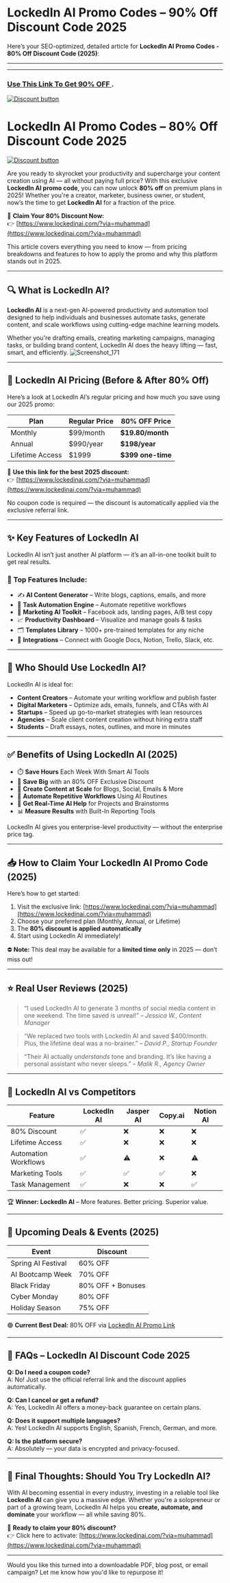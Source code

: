 # LockedIn AI Promo Codes – 90% Off Discount Code 2025
Here’s your SEO-optimized, detailed article for **LockedIn AI Promo Codes - 80% Off Discount Code (2025)**:

---
---
### [Use This Link To Get 90% OFF ](https://www.lockedinai.com/?via=muhammad).

[![Discount button](https://github.com/user-attachments/assets/d84d81bf-3162-482e-9e2e-e24303a0283e)](https://www.lockedinai.com/?via=muhammad)

# LockedIn AI Promo Codes – 80% Off Discount Code 2025

[![Discount button](https://github.com/user-attachments/assets/e601f3aa-6980-46fa-9616-a368f1dd8ec7)](https://www.lockedinai.com/?via=muhammad)


Are you ready to skyrocket your productivity and supercharge your content creation using AI — all without paying full price? With this exclusive **LockedIn AI promo code**, you can now unlock **80% off** on premium plans in 2025! Whether you're a creator, marketer, business owner, or student, now’s the time to get **LockedIn AI** for a fraction of the price.

🎯 **Claim Your 80% Discount Now:**  
👉 [https://www.lockedinai.com/?via=muhammad](https://www.lockedinai.com/?via=muhammad)

This article covers everything you need to know — from pricing breakdowns and features to how to apply the promo and why this platform stands out in 2025.

---

## 🔍 What is LockedIn AI?

**LockedIn AI** is a next-gen AI-powered productivity and automation tool designed to help individuals and businesses automate tasks, generate content, and scale workflows using cutting-edge machine learning models.

Whether you're drafting emails, creating marketing campaigns, managing tasks, or building brand content, LockedIn AI does the heavy lifting — fast, smart, and efficiently.
![Screenshot_171](https://github.com/user-attachments/assets/e31b967b-5112-4ccf-b642-b85dfd705744)

---

## 💸 LockedIn AI Pricing (Before & After 80% Off)

Here’s a look at LockedIn AI’s regular pricing and how much you save using our 2025 promo:

| Plan | Regular Price | 80% OFF Price |
|------|----------------|----------------|
| Monthly | $99/month | **$19.80/month** |
| Annual | $990/year | **$198/year** |
| Lifetime Access | $1999 | **$399 one-time** |

🎁 **Use this link for the best 2025 discount:**  
👉 [https://www.lockedinai.com/?via=muhammad](https://www.lockedinai.com/?via=muhammad)

No coupon code is required — the discount is automatically applied via the exclusive referral link.

---

## ✨ Key Features of LockedIn AI

LockedIn AI isn’t just another AI platform — it’s an all-in-one toolkit built to get real results.

### 📌 Top Features Include:
- ✍️ **AI Content Generator** – Write blogs, captions, emails, and more
- 🧠 **Task Automation Engine** – Automate repetitive workflows
- 🎯 **Marketing AI Toolkit** – Facebook ads, landing pages, A/B test copy
- 📈 **Productivity Dashboard** – Visualize and manage goals & tasks
- 🗂️ **Templates Library** – 1000+ pre-trained templates for any niche
- 🧩 **Integrations** – Connect with Google Docs, Notion, Trello, Slack, etc.

---

## 🚀 Who Should Use LockedIn AI?

LockedIn AI is ideal for:

- **Content Creators** – Automate your writing workflow and publish faster
- **Digital Marketers** – Optimize ads, emails, funnels, and CTAs with AI
- **Startups** – Speed up go-to-market strategies with lean resources
- **Agencies** – Scale client content creation without hiring extra staff
- **Students** – Draft essays, notes, outlines, and more in minutes

---

## ✅ Benefits of Using LockedIn AI (2025)

- ⏱️ **Save Hours** Each Week With Smart AI Tools  
- 💸 **Save Big** with an 80% OFF Exclusive Discount  
- 🎨 **Create Content at Scale** for Blogs, Social, Emails & More  
- 🤖 **Automate Repetitive Workflows** Using AI Routines  
- 💬 **Get Real-Time AI Help** for Projects and Brainstorms  
- 📊 **Measure Results** with Built-In Reporting Tools

LockedIn AI gives you enterprise-level productivity — without the enterprise price tag.

---

## 📥 How to Claim Your LockedIn AI Promo Code (2025)

Here’s how to get started:

1. Visit the exclusive link: [https://www.lockedinai.com/?via=muhammad](https://www.lockedinai.com/?via=muhammad)  
2. Choose your preferred plan (Monthly, Annual, or Lifetime)  
3. The **80% discount is applied automatically**  
4. Start using LockedIn AI immediately!

⛔ **Note:** This deal may be available for a **limited time only** in 2025 — don’t miss out!

---

## ⭐ Real User Reviews (2025)

> “I used LockedIn AI to generate 3 months of social media content in one weekend. The time saved is unreal!” – *Jessica W., Content Manager*

> “We replaced two tools with LockedIn AI and saved $400/month. Plus, the lifetime deal was a no-brainer.” – *David P., Startup Founder*

> “Their AI actually *understands* tone and branding. It’s like having a personal assistant who never sleeps.” – *Malik R., Agency Owner*

---

## 🔄 LockedIn AI vs Competitors

| Feature | LockedIn AI | Jasper AI | Copy.ai | Notion AI |
|--------|--------------|------------|----------|------------|
| 80% Discount | ✅ | ❌ | ❌ | ❌ |
| Lifetime Access | ✅ | ❌ | ❌ | ❌ |
| Automation Workflows | ✅ | ⚠️ | ❌ | ⚠️ |
| Marketing Tools | ✅ | ✅ | ✅ | ❌ |
| Task Management | ✅ | ❌ | ❌ | ✅ |

🏆 **Winner: LockedIn AI** – More features. Better pricing. Superior value.

---

## 🔔 Upcoming Deals & Events (2025)

| Event | Discount |
|--------|-----------|
| Spring AI Festival | 60% OFF |
| AI Bootcamp Week | 70% OFF |
| Black Friday | 80% OFF + Bonuses |
| Cyber Monday | 80% OFF |
| Holiday Season | 75% OFF |

🟢 **Current Best Deal:** 80% OFF via [LockedIn AI Promo Link](https://www.lockedinai.com/?via=muhammad)

---

## 🤔 FAQs – LockedIn AI Discount Code 2025

**Q: Do I need a coupon code?**  
A: No! Just use the official referral link and the discount applies automatically.

**Q: Can I cancel or get a refund?**  
A: Yes, LockedIn AI offers a money-back guarantee on certain plans.

**Q: Does it support multiple languages?**  
A: Yes! LockedIn AI supports English, Spanish, French, German, and more.

**Q: Is the platform secure?**  
A: Absolutely — your data is encrypted and privacy-focused.

---

## 🧠 Final Thoughts: Should You Try LockedIn AI?

With AI becoming essential in every industry, investing in a reliable tool like **LockedIn AI** can give you a massive edge. Whether you're a solopreneur or part of a growing team, LockedIn AI helps you **create, automate, and dominate** your workflow — all while saving 80%.

🎯 **Ready to claim your 80% discount?**  
👉 Click here to activate: [https://www.lockedinai.com/?via=muhammad](https://www.lockedinai.com/?via=muhammad)

---

Would you like this turned into a downloadable PDF, blog post, or email campaign? Let me know how you'd like to repurpose it!
